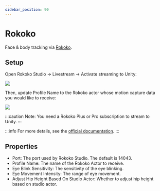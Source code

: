 ```yaml
---
sidebar_position: 90
---
```


# Rokoko

Face & body tracking via [Rokoko](https://www.rokoko.com/).

## Setup

Open Rokoko Studio -> Livestream -> Activate streaming to Unity:

![](pathname:///doc-img/zh-rokoko-1.webp)

Then, update Profile Name to the Rokoko actor whose motion capture data you would like to receive:

![](pathname:///doc-img/zh-rokoko-2.webp)

:::caution
Note: You need a Rokoko Plus or Pro subscription to stream to Unity.
:::

:::info
For more details, see the [official documentation](https://support.rokoko.com/hc/en-us/articles/4410471183633-Getting-Started-Streaming-to-Unity).
:::

## Properties

* Port: The port used by Rokoko Studio. The default is 14043.
* Profile Name: The name of the Rokoko Actor to receive.
* Eye Blink Sensitivity: The sensitivity of the eye blinking.
* Eye Movement Intensity: The range of eye movement.
* Adjust Hip Height Based On Studio Actor: Whether to adjust hip height based on studio actor.
